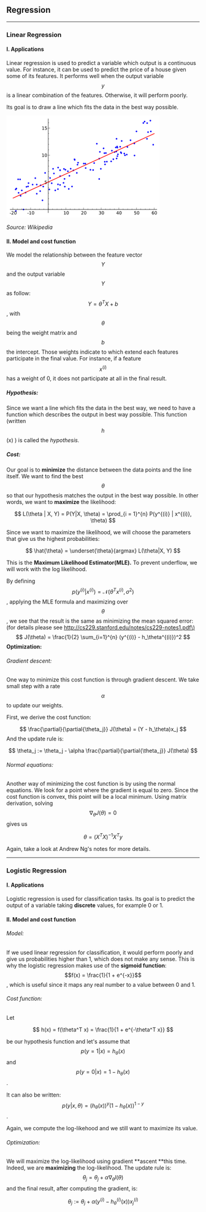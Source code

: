 ## Regression

---

### Linear Regression

#### **I. Applications**

Linear regression is used to predict a variable which output is a continuous value. For instance, it can be used to predict the price of a house given some of its features. It performs well when the output variable $$y$$ is a linear combination of the features. Otherwise, it will perform poorly.

Its goal is to draw a line which fits the data in the best way possible.

![](/assets/linear_regression.png)

_Source: Wikipedia_

#### **II. Model and cost function**

We model the relationship between the feature vector $$Y$$ and the output variable $$Y$$ as follow: $$Y = \theta^T X + b$$, with $$\theta$$ being the weight matrix and $$b$$ the intercept. Those weights indicate to which extend each features participate in the final value. For instance, if a feature $$x^{(i)}$$ has a weight of 0, it does not participate at all in the final result.

##### **Hypothesis:**

Since we want a line which fits the data in the best way,  we need to have a function which describes the output in best way possible. This function \(written $$h$$\(x\) \) is called the _hypothesis._

##### **Cost:**

Our goal is to **minimize** the distance between the data points and the line itself. We want to find the best $$\theta$$ so that our hypothesis matches the output in the best way possible. In other words, we want to **maximize** the likelihood:


$$
L(\theta | X, Y) = P(Y|X, \theta) = \prod_{i = 1}^{n} P(y^{(i)} | x^{(i)}, \theta)
$$


Since we want to maximize the likelihood, we will choose the parameters that give us the highest probabilities:


$$
\hat{\theta} = \underset{\theta}{argmax}  
L(\theta|X, Y)
$$


This is the **Maximum Likelihood Estimator\(MLE\).** To prevent underflow, we will work with the log likelihood.

By defining $$p(y^{(i)}|x^{(i)}) = \mathcal{N}(\theta^T x^{(i)}, \sigma^2)$$,  applying the MLE formula and maximizing over $$\theta$$, we see that the result is the same as minimizing the mean squared error: \(for details please see [http://cs229.stanford.edu/notes/cs229-notes1.pdf\)](http://cs229.stanford.edu/notes/cs229-notes1.pdf)
$$
J(\theta) = \frac{1}{2} \sum_{i=1}^{n} (y^{(i)} - h_\theta^{(i)})^2
$$
**Optimization:**

###### Gradient descent:

One way to minimize this cost function is through gradient descent. We take small step with a rate $$\alpha$$ to update our weights.

First, we derive the cost function:


$$
\frac{\partial}{\partial{\theta_j}} J(\theta) = (Y - h_\theta)x_j
$$
And the update rule is:


$$
\theta_j := \theta_j - \alpha \frac{\partial}{\partial{\theta_j}} J(\theta)
$$


###### Normal equations:

Another way of minimizing the cost function is by using the normal equations. We look for a point where the gradient is equal to zero. Since the cost function is convex, this point will be a local minimum. Using matrix derivation, solving $$\nabla_\theta J(\theta) = 0$$ gives us

$$\theta = (X^T X)^{-1} X^T y$$

Again, take a look at Andrew Ng's notes for more details.

---

### Logistic Regression

#### I. Applications

Logistic regression is used for classification tasks. Its goal is to predict the output of a variable taking **discrete** values, for example 0 or 1.

#### II. Model and cost function

###### Model:

If we used linear regression for classification, it would perform poorly and give us probabilities higher than 1, which does not make any sense. This is why the logistic regression makes use of the **sigmoid function**: $$f(x) = \frac{1}{1 + e^{-x}}$$ , which is useful since it maps any real number to a value between 0 and 1.

###### Cost function:

Let


$$
h(x) = f(\theta^T x) = \frac{1}{1 + e^{-\theta^T x}}
$$


be our hypothesis function and let's assume that $$p(y = 1 | x) = h_\theta(x)$$ and $$p(y = 0|x) = 1 - h_\theta(x)$$ .

It can also be written: $$p(y|x, \theta) = (h_\theta(x))^y (1 - h_\theta(x))^{1 - y}$$.

Again, we compute the log-likehood and we still want to maximize its value.

###### Optimization:

We will maximize the log-likelihood using gradient **ascent **this time. Indeed, we are **maximizing** the log-likelihood. The update rule is: $$\theta_j = \theta_j + \alpha \nabla_\theta l(\theta)$$ and the final result, after computing the gradient, is:


$$
\theta_j := \theta_j + \alpha (y^{(i)} - h_\theta^{(i)}(x))x_j^{(i)}
$$




